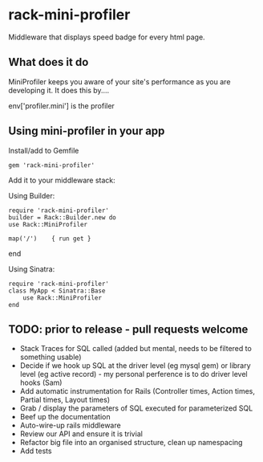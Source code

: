 # rack-mini-profiler

Middleware that displays speed badge for every html page.

## What does it do

MiniProfiler keeps you aware of your site's performance as you are developing it.
It does this by....

env['profiler.mini'] is the profiler 
## Using mini-profiler in your app

Install/add to Gemfile

	gem 'rack-mini-profiler'

Add it to your middleware stack:

Using Builder:

	require 'rack-mini-profiler'
	builder = Rack::Builder.new do
  	use Rack::MiniProfiler

  	map('/')    { run get }
  end

Using Sinatra:

	require 'rack-mini-profiler'
	class MyApp < Sinatra::Base
		use Rack::MiniProfiler
	end

## TODO: prior to release - pull requests welcome

- Stack Traces for SQL called (added but mental, needs to be filtered to something usable) 
- Decide if we hook up SQL at the driver level (eg mysql gem) or library level (eg active record) - my personal perference is to do driver level hooks (Sam)
- Add automatic instrumentation for Rails (Controller times, Action times, Partial times, Layout times)
- Grab / display the parameters of SQL executed for parameterized SQL 
- Beef up the documentation 
- Auto-wire-up rails middleware 
- Review our API and ensure it is trivial
- Refactor big file into an organised structure, clean up namespacing 
- Add tests 

